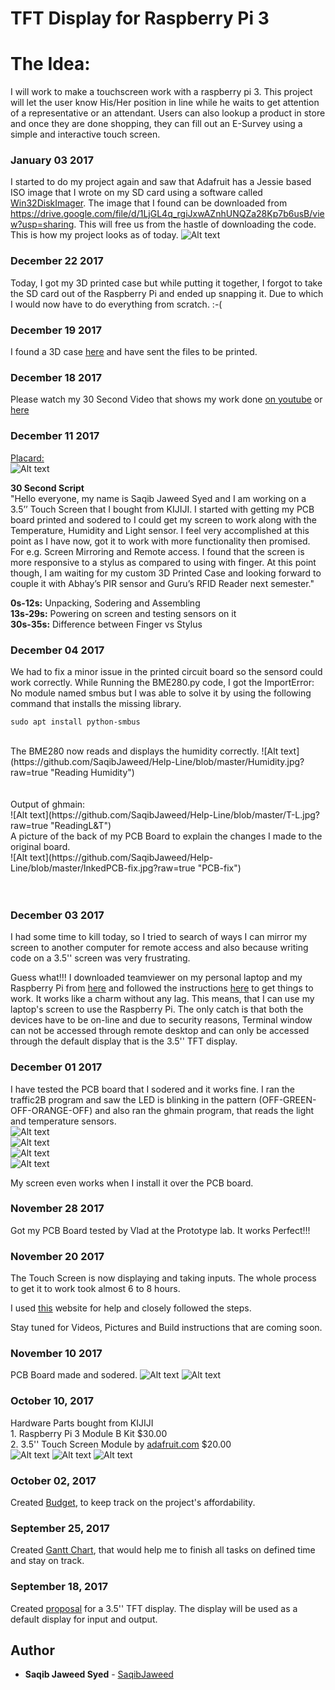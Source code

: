TFT Display for Raspberry Pi 3
===============================

The Idea:
=========

I will work to make a touchscreen work with a raspberry pi 3. This project will let the user know His/Her position in line while he waits to get attention of a representative or an attendant.
Users can also lookup a product in store and once they are done shopping, they can fill out an E-Survey using a simple and interactive touch screen.
### January 03 2017

I started to do my project again and saw that Adafruit has a Jessie based ISO image that I wrote on my SD card using a software called [Win32DiskImager](https://sourceforge.net/projects/win32diskimager/files/latest/download).  The image that I found can be downloaded from https://drive.google.com/file/d/1LjGL4q_rgiJxwAZnhUNQZa28Kp7b6usB/view?usp=sharing. This will free us from the hastle of downloading the code.
<br> This is how my project looks as of today.
![Alt text](?raw=true "WithCase")<br>

### December 22 2017

Today, I got my 3D printed case but while putting it together, I forgot to take the SD card out of the Raspberry Pi and ended up snapping it. Due to which I would now have to do everything from scratch. :-(

### December 19 2017

I found a 3D case [here](https://www.thingiverse.com/thing:2471701) and have sent the files to be printed.

### December 18 2017

Please watch my 30 Second Video that shows my work done [on youtube](https://youtu.be/JPZLsDThR3A) or [here](https://github.com/SaqibJaweed/Help-Line/blob/master/final%20compressed.mp4)

### December 11 2017

[Placard:](https://github.com/SaqibJaweed/Help-Line/blob/master/placard.pub)<br>
![Alt text](https://github.com/SaqibJaweed/Help-Line/blob/master/Publication2-1.jpg?raw=true "Placard")<br>

**30 Second Script**<br>
"Hello everyone, my name is Saqib Jaweed Syed and I am working on a 3.5’’ Touch Screen that I bought from KIJIJI. I started with getting my PCB board printed and sodered to I could get my screen to work along with the Temperature, Humidity and Light sensor.  I feel very accomplished at this point as I have now, got it to work with more functionality then promised. For e.g. Screen Mirroring and Remote access. I found that the screen is more responsive to a stylus as compared to using with finger. At this point though, I am waiting for my custom 3D Printed Case and looking forward to couple it with Abhay’s PIR sensor and Guru’s RFID Reader next semester."

**0s-12s:** Unpacking, Sodering and Assembling<br>
**13s-29s:** Powering on screen and testing sensors on it<br>
**30s-35s:** Difference between Finger vs Stylus<br>

### December 04 2017
We had to fix a minor issue in the printed circuit board so the sensord could work correctly.
While Running the BME280.py code, I got the ImportError: No module named smbus but I was able to solve it by using the following command that installs the missing library.
```
sudo apt install python-smbus
```
<br>
The BME280 now reads and displays the humidity correctly.
![Alt text](https://github.com/SaqibJaweed/Help-Line/blob/master/Humidity.jpg?raw=true "Reading Humidity")<br><br><br>
Output of ghmain:<br>
![Alt text](https://github.com/SaqibJaweed/Help-Line/blob/master/T-L.jpg?raw=true "ReadingL&T")<br>
A picture of the back of my PCB Board to explain the changes I made to the original board.<br>
![Alt text](https://github.com/SaqibJaweed/Help-Line/blob/master/InkedPCB-fix.jpg?raw=true "PCB-fix")<br><br><br>

### December 03 2017
I had some time to kill today, so I tried to search of ways I can mirror my screen to another computer for remote access and also because writing code on a 3.5'' screen was very frustrating.

Guess what!!! I downloaded teamviewer on my personal laptop and my Raspberry Pi from [here](https://www.teamviewer.com/en/download/) and followed the instructions [here](https://community.teamviewer.com/t5/Knowledge-Base/How-to-install-TeamViewer-Host-for-Linux/ta-p/6318) to get things to work. It works like a charm without any lag. This means, that I can use my laptop's screen to use the Raspberry Pi. The only catch is that both the devices have to be on-line and due to security reasons, Terminal window can not be accessed through remote desktop and can only be accessed through the default display that is the 3.5'' TFT display.
### December 01 2017
I have tested the PCB board that I sodered and it works fine. I ran the traffic2B program and saw the LED is blinking in the pattern (OFF-GREEN-OFF-ORANGE-OFF) and also ran the ghmain program, that reads the light and temperature sensors. <br>
![Alt text](https://github.com/SaqibJaweed/Help-Line/blob/master/GreenLight.jpg?raw=true "Green Light")<br>
![Alt text](https://github.com/SaqibJaweed/Help-Line/blob/master/Reader1.jpg?raw=true "Output")<br>
![Alt text](https://github.com/SaqibJaweed/Help-Line/blob/master/Reader.jpg?raw=true "SenseHat Reader")<br>
![Alt text](https://github.com/SaqibJaweed/Help-Line/blob/master/SenseHat.jpg?raw=true "Sense Hat")<br>

My screen even works when I install it over the PCB board.
### November 28 2017
Got my PCB Board tested by Vlad at the Prototype lab. It works Perfect!!!
### November 20 2017
The Touch Screen is now displaying and taking inputs. The whole process to get it to work took almost 6 to 8 hours.



I used [this](https://learn.adafruit.com/adafruit-pitft-3-dot-5-touch-screen-for-raspberry-pi/easy-install) website for help and closely followed the steps.

Stay tuned for Videos, Pictures and Build instructions that are coming soon.
### November 10 2017
PCB Board made and sodered.
![Alt text](https://github.com/SaqibJaweed/Help-Line/blob/master/20171018_154102.jpg?raw=true "Completed PCB board")
![Alt text](https://github.com/SaqibJaweed/Help-Line/blob/master/20171018_153924.jpg?raw=true "Sodering in progress!!!")
### October 10, 2017
Hardware Parts bought from KIJIJI  
            1. Raspberry Pi 3 Module B Kit  $30.00 <br>
            2. 3.5'' Touch Screen Module by [adafruit.com](https://www.adafruit.com/product/2097)  $20.00 <br>
![Alt text](https://github.com/SaqibJaweed/Help-Line/blob/master/Capture1.PNG?raw=true "Screen Front View")
![Alt text](https://github.com/SaqibJaweed/Help-Line/blob/master/Capture.PNG?raw=true "Screen Rear View")
![Alt text](https://github.com/SaqibJaweed/Help-Line/blob/master/1-2.jpg?raw=true "Raspberry Pi 3 Model-B")
### October 02, 2017
Created [Budget](https://github.com/SaqibJaweed/Help-Line/blob/master/Budget.docx), to keep track on the project's affordability.
### September 25, 2017
Created [Gantt Chart](https://github.com/SaqibJaweed/Help-Line/blob/master/Gantt%20Chart.docx), that would help me to finish all tasks on defined time and stay on track.
### September 18, 2017
Created [proposal](https://github.com/SaqibJaweed/Help-Line/blob/master/ProposalContentStudentNameRev02.xlsx) for a 3.5'' TFT display. The display will be used as a default display for input and output.

## Author
* **Saqib Jaweed Syed** - [SaqibJaweed](https://github.com/SaqibJaweed)

